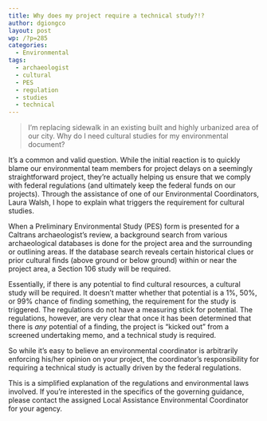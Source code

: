 ```yaml
---
title: Why does my project require a technical study?!?
author: dgiongco
layout: post
wp: /?p=285
categories:
  - Environmental
tags:
  - archaeologist
  - cultural
  - PES
  - regulation
  - studies
  - technical
---
```

> I’m replacing sidewalk in an existing built and highly urbanized area of our city. Why do I need cultural studies for my environmental document?

It’s a common and valid question. While the initial reaction is to quickly blame our environmental team members for project delays on a seemingly straightforward project, they’re actually helping us ensure that we comply with federal regulations (and ultimately keep the federal funds on our projects). Through the assistance of one of our Environmental Coordinators, Laura Walsh, I hope to explain what triggers the requirement for cultural studies.

<!--more-->

When a Preliminary Environmental Study (PES) form is presented for a Caltrans archaeologist’s review, a background search from various archaeological databases is done for the project area and the surrounding or outlining areas. If the database search reveals certain historical clues or prior cultural finds (above ground or below ground) within or near the project area, a Section 106 study will be required.

Essentially, if there is any potential to find cultural resources, a cultural study will be required. It doesn’t matter whether that potential is a 1%, 50%, or 99% chance of finding something, the requirement for the study is triggered. The regulations do not have a measuring stick for potential. The regulations, however, are very clear that once it has been determined that there is *any* potential of a finding, the project is “kicked out” from a screened undertaking memo, and a technical study is required.

So while it’s easy to believe an environmental coordinator is arbitrarily enforcing his/her opinion on your project, the coordinator’s responsibility for requiring a technical study is actually driven by the federal regulations.

This is a simplified explanation of the regulations and environmental laws involved. If you’re interested in the specifics of the governing guidance, please contact the assigned Local Assistance Environmental Coordinator for your agency.